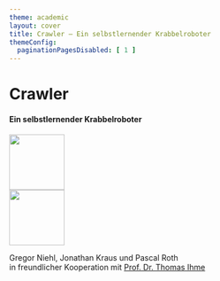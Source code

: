 ```yaml
---
theme: academic
layout: cover
title: Crawler – Ein selbstlernender Krabbelroboter
themeConfig:
  paginationPagesDisabled: [ 1 ]
---
```


# Crawler

#### Ein selbstlernender Krabbelroboter

<!-- ![Image of our Crawler here](/logo.png) -->

<div class="abs-tr mx-40 m-6 flex gap-2">
  <a href="https://hector-seminar.de/" target="_blank" alt="Website Technische Hochschule Mannheim"
    class="text-xl slidev-icon-btn !border-none">
    <img src="/TH_Mannheim_Logo_RGB_weiß.svg" width="100"/>
  </a>
</div>

<div class="abs-tr m-6 flex gap-2">
  <a href="https://hector-seminar.de/" target="_blank" alt="Website Hector Seminar"
    class="text-xl slidev-icon-btn !border-none">
    <img src="/logo.png" width="100"/>
  </a>
</div>

<div class="absolute bottom-20 flex">
  <p>
    Gregor Niehl, Jonathan Kraus und Pascal Roth <br>
    in freundlicher Kooperation mit
      <a href="https://www.informatik.hs-mannheim.de/wir/menschen/professoren/prof-dr-thomas-ihme.html" target="_blank"> Prof. Dr. Thomas Ihme </a>
  </p>
</div>
